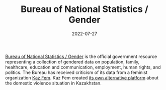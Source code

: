 ﻿---
title: "Bureau of National Statistics / Gender"
linkTitle: "Bureau of National Statistics / Gender"
date: 2022-07-27
countries: ["Kazakhstan"]
category: ["Government"]
tags: ["government", "gender based violence", "education", "employment", "health", "politics"]
date_start: []
date_end: []
data_type: ["quantitative", "statistics"] 
language: ["Russian", "English", "Kazakh"]
description: 
  Bureau of National Statistics / Gender is the official government resource representing a collection of gendered data on population, family, healthcare, education and communication, employment, human rights, and politics.
---

[Bureau of National Statistics / Gender](https://gender.stat.gov.kz/en) is the official government resource representing a collection of gendered data on population, family, healthcare, education and communication, employment, human rights, and politics. The Bureau has received criticism of its data from a feminist organization [Kaz Fem](https://www.instagram.com/p/CUmGoyNsJPu/). Kaz Fem created [its own alternative platform](https://schitaetsya.kz/) about the domestic violence situation in Kazakhstan.
